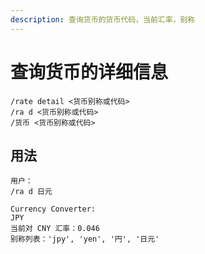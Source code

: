 ```yaml
---
description: 查询货币的货币代码，当前汇率，别称
---
```


# 查询货币的详细信息

```
/rate detail <货币别称或代码>
/ra d <货币别称或代码>
/货币 <货币别称或代码>
```

## 用法

```
用户：
/ra d 日元

Currency Converter:
JPY
当前对 CNY 汇率：0.046
别称列表：'jpy', 'yen', '円', '日元'
```
